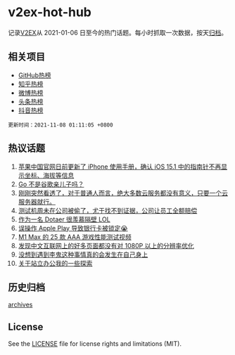 # v2ex-hot-hub

 记录[V2EX](https://www.v2ex.com/)从 2021-01-06 日至今的热门话题。每小时抓取一次数据，按天[归档](archives)。
 
 ## 相关项目

- [GitHub热榜](https://github.com/lonnyzhang423/github-hot-hub)
- [知乎热榜](https://github.com/lonnyzhang423/zhihu-hot-hub)
- [微博热榜](https://github.com/lonnyzhang423/weibo-hot-hub)
- [头条热榜](https://github.com/lonnyzhang423/toutiao-hot-hub)
- [抖音热榜](https://github.com/lonnyzhang423/douyin-hot-hub)


 `更新时间：2021-11-08 01:11:05 +0800`

## 热议话题

1. [苹果中国官网日前更新了 iPhone 使用手册，确认 iOS 15.1 中的指南针不再显示坐标、海拔等信息](https://www.v2ex.com/t/813643)
1. [Go 不是谷歌亲儿子吗？](https://www.v2ex.com/t/813608)
1. [刚刚突然看透了，对于普通人而言，绝大多数云服务都没有意义，只要一个云服务器就行。](https://www.v2ex.com/t/813621)
1. [测试机周未在公司被偷了，尤于找不到证据，公司让员工全额赔偿](https://www.v2ex.com/t/813601)
1. [作为一名 Dotaer 很羡慕隔壁 LOL](https://www.v2ex.com/t/813581)
1. [误操作 Apple Play 导致银行卡被锁定😭](https://www.v2ex.com/t/813701)
1. [M1 Max 的 25 款 AAA 游戏性能测试视频](https://www.v2ex.com/t/813632)
1. [发现中文互联网上的好多页面都没有对 1080P 以上的分辨率优化](https://www.v2ex.com/t/813575)
1. [没想到遇到李鬼这种事情真的会发生在自己身上](https://www.v2ex.com/t/813655)
1. [关于站立办公我的一些探索](https://www.v2ex.com/t/813660)

## 历史归档

[archives](archives)

## License

See the [LICENSE](LICENSE) file for license rights and limitations (MIT).
